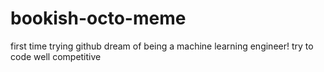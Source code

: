 # bookish-octo-meme
first time trying github
dream of being a machine learning engineer!
try to code well
competitive
